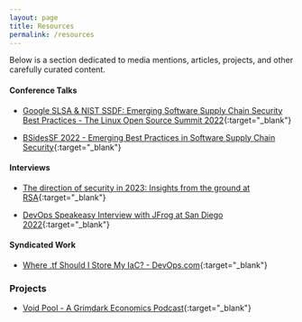 ```yaml
---
layout: page
title: Resources
permalink: /resources
---
```


Below is a section dedicated to media mentions, articles, projects, and other carefully curated content.

#### Conference Talks

- [Google SLSA & NIST SSDF: Emerging Software Supply Chain Security Best Practices - The Linux Open Source Summit 2022](https://www.youtube.com/watch?v=2b7yqzDRIII){:target="_blank"}

- [BSidesSF 2022 - Emerging Best Practices in Software Supply Chain Security](https://www.youtube.com/watch?v=SKYDYjI9pGU){:target="_blank"}

#### Interviews

- [The direction of security in 2023: Insights from the ground at RSA](https://youtu.be/MPDnf7FzI38?si=0yi6Tp2U8NSXUtcG&t=561){:target="_blank"}

- [DevOps Speakeasy Interview with JFrog at San Diego 2022](https://www.youtube.com/watch?v=X3uSc_EdS0k){:target="_blank"}

#### Syndicated Work

- [Where .tf Should I Store My IaC? - DevOps.com](https://devops.com/where-should-i-store-my-iac/){:target="_blank"}

### Projects

- [Void Pool - A Grimdark Economics Podcast](https://void-pool.com/){:target="_blank"}
